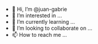 - 👋 Hi, I’m @juan-gabrie
- 👀 I’m interested in ...
- 🌱 I’m currently learning ...
- 💞️ I’m looking to collaborate on ...
- 📫 How to reach me ...

<!---
juan-gabrie/juan-gabrie is a ✨ special ✨ repository because its `README.md` (this file) appears on your GitHub profile.
You can click the Preview link to take a look at your changes.
--->
